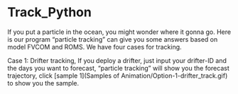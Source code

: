 # Track_Python
If you put a particle in the ocean, you might wonder where it gonna go. Here is our program “particle tracking” can give you some answers based on model FVCOM and ROMS. We have four cases for tracking.

Case 1: Drifter tracking, If you deploy a drifter, just input your drifter-ID and the days you want to forecast, “particle tracking” will show you the forecast trajectory, click [sample 1](Samples of Animation/Option-1-drifter_track.gif) to show you the sample.
